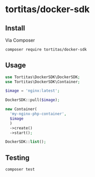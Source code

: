 # tortitas/docker-sdk

## Install

Via Composer

```bash
composer require tortitas/docker-sdk
```

## Usage

```php
use Tortitas\DockerSDK\DockerSDK;
use Tortitas\DockerSDK\Container;

$image = 'nginx:latest';

DockerSDK::pull($image);

new Container(
  'my-nginx-php-container', 
  $image
  )
  ->create()
  ->start();

DockerSDK::list();
```

## Testing

``` bash
composer test
```
